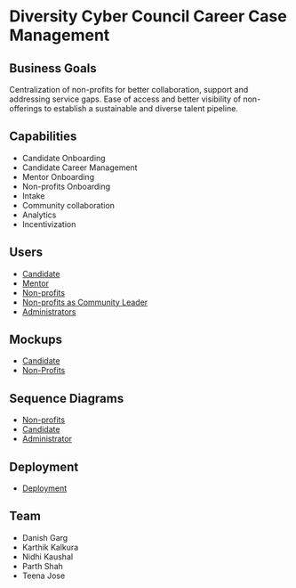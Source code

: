 # Diversity Cyber Council Career Case Management

## Business Goals

Centralization of non-profits for better collaboration, support and addressing service gaps.
Ease of access and better visibility of non-offerings to establish a sustainable and diverse talent pipeline.

## Capabilities
  - Candidate Onboarding
  - Candidate Career Management
  - Mentor Onboarding
  - Non-profits Onboarding
  - Intake
  - Community collaboration
  - Analytics
  - Incentivization

## Users
  - [Candidate](https://github.com/ShunyaByZero/katas/tree/main/Candidate%20Scenarios)
  - [Mentor](https://github.com/ShunyaByZero/katas/tree/main/Mentor%20Scenarios)
  - [Non-profits](https://github.com/ShunyaByZero/katas/tree/main/Non%20Profit%20Scenarios)
  - [Non-profits as Community Leader](https://github.com/ShunyaByZero/katas/tree/main/Community%20Leader%20Scenarios)
  - [Administrators](https://github.com/ShunyaByZero/katas/tree/main/Administrator%20Scenarios)

## Mockups
  - [Candidate](https://github.com/ShunyaByZero/katas/tree/main/UI%20Screens/Candidate%20Flow)
  - [Non-Profits](https://github.com/ShunyaByZero/katas/tree/main/UI%20Screens/Non%20Profit%20Flow)


## Sequence Diagrams
  - [Non-profits](https://github.com/ShunyaByZero/katas/tree/main/Sequence%20Diagrams/Non-profit%20flows)
  - [Candidate](https://github.com/ShunyaByZero/katas/tree/main/Sequence%20Diagrams/Candidate%20flows)
  - [Administrator](https://github.com/ShunyaByZero/katas/tree/main/Sequence%20Diagrams/Administrator)

## Deployment
  - [Deployment](https://github.com/ShunyaByZero/katas/blob/main/Deployment%20Diagram.pdf)


## Team
  - Danish Garg
  - Karthik Kalkura
  - Nidhi Kaushal
  - Parth Shah
  - Teena Jose
